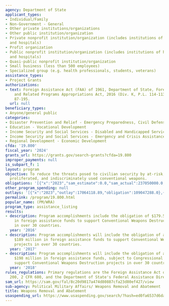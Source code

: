 ```yaml
---
agency: Department of State
applicant_types:
- Individual/Family
- Non-Government - General
- Other private institutions/organizations
- Other public institution/organization
- Private nonprofit institution/organization (includes institutions of higher education
  and hospitals)
- Profit organization
- Public nonprofit institution/organization (includes institutions of higher education
  and hospitals)
- Quasi-public nonprofit institution/organization
- Small business (less than 500 employees)
- Specialized group (e.g. health professionals, students, veterans)
assistance_types:
- Project Grants
authorizations:
- text: Foreign Assistance Act (FAA) of 1961, Department of State, Foreign Operations,
    and Related Programs Appropriations Act, 2016 (Div. K, P.L. 114-113). Pub. L.
    87-195.
  url: null
beneficiary_types:
- Anyone/general public
categories:
- Disaster Prevention and Relief - Emergency Preparedness, Civil Defense
- Education - Vocational Development
- Income Security and Social Services - Disabled and Handicapped Services
- Income Security and Social Services - Emergency and Crisis Assistance
- Regional Development - Economic Development
cfda: '19.800'
fiscal_year: '2024'
grants_url: https://grants.gov/search-grants?cfda=19.800
improper_payments: null
is_subpart_f: 1
layout: program
objective: To reduce the threats posed to civilian security by at-risk, illicitly
  proliferated, and indiscriminately used conventional weapons.
obligations: '[{"x":"2023","sam_estimate":0.0,"sam_actual":237050000.0,"usa_spending_actual":146121597.47},{"x":"2024","sam_estimate":0.0,"sam_actual":0.0,"usa_spending_actual":228015539.42},{"x":"2025","sam_estimate":0.0,"sam_actual":0.0,"usa_spending_actual":36473892.78}]'
other_program_spending: null
outlays: '[{"x":"2023","outlay":17064118.89,"obligation":109047288.0},{"x":"2024","outlay":0.0,"obligation":115124130.71},{"x":"2025","outlay":0.0,"obligation":4386000.0}]'
permalink: /program/19.800.html
popular_name: (PM/WRA)
program_type: assistance_listing
results:
- description: Program accomplishments include the obligation of $179.532 million
    in foreign assistance funds to support Conventional Weapons Destruction projects
    in over 30 countries.
  year: '2016'
- description: Program accomplishments will include the obligation of an estimated
    $189 million in foreign assistance funds to support Conventional Weapons Destruction
    projects in over 30 countries.
  year: '2017'
- description: Program accomplishments will include the obligation of an estimated
    $198 million in foreign assistance funds, subject to Congressional approval, to
    support Conventional Weapons Destruction projects in over 30 countries.
  year: '2018'
rules_regulations: Primary regulations are the Foreign Assistance Act of 1961, 2 CFR
  200, 2 CFR 600, and the Department of State's Federal Assistance Directive.
sam_url: https://sam.gov/fal/8c20d9817a474d80887cfa23d80ef427/view
sub-agency: Political Military Affairs/ Weapons Removal and Abatement
title: Weapons Removal and Abatement
usaspending_url: https://www.usaspending.gov/search/?hash=ed0fa6537d6daa8be9e8720fa3c5dc96
---
```

